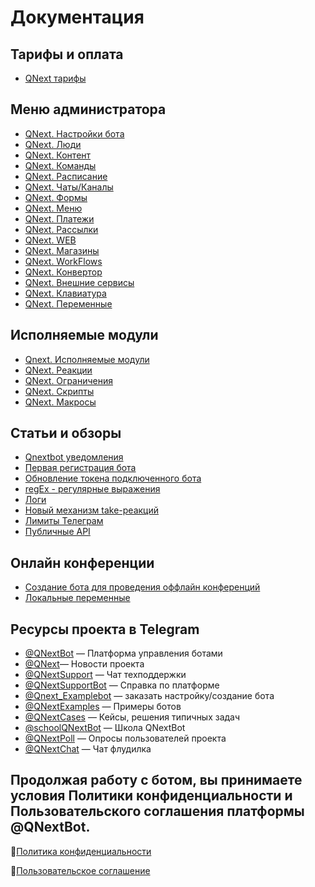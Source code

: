 # Документация
## Тарифы и оплата
* [QNext тарифы](/docs-test/article/price)
## Меню администратора
* [QNext. Настройки бота](/docs-test/admin/setting)
* [QNext. Люди](/docs-test/admin/people)
* [QNext. Контент](/docs-test/admin/content)
* [QNext. Команды](/docs-test/admin/command)
* [QNext. Расписание](/docs-test/admin/schedule)
* [QNext. Чаты/Каналы](/docs-test/admin/chats-and-channels)
* [QNext. Формы](/docs-test/admin/forms)
* [QNext. Меню](/docs-test/admin/menu)
* [QNext. Платежи](/docs-test/admin/pay)
* [QNext. Рассылки](/docs-test/admin/newsletters)
* [QNext. WEB](/docs-test/admin/web)
* [QNext. Магазины](/docs-test/admin/stores) 
* [QNext. WorkFlows](/docs-test/admin/workflow) 
* [QNext. Конвертор](/docs-test/admin/converter) 
* [QNext. Внешние сервисы](/docs-test/admin/external-services)
* [QNext. Клавиатура](/docs-test/admin/keyboard)
* [QNext. Переменные](/docs-test/admin/variables)
## Исполняемые модули
* [Qnext. Исполняемые модули](/docs-test/ext)
* [QNext. Реакции](/docs-test/admin/other/reactions)
* [QNext. Ограничения](/docs-test/ext/restrictions)
* [QNext. Скрипты](/docs-test/ext/script)
* [QNext. Макросы](/docs-test/ext/macros)
## Статьи и обзоры
* [Qnextbot уведомления](/docs-test/article/notifications)
* [Первая регистрация бота](/docs-test/article/price/newtoken)
* [Обновление токена подключенного бота](/docs-test/article/price/reltoken)
* [regEx - регулярные выражения](/docs-test/admin/regexp)
* [Логи](/docs-test/admin/other/reactions/log)
* [Новый механизм take-реакций](/docs-test/admin/other/reactions/new-mechanics)
* [Лимиты Телеграм](https://limits.tginfo.me/ru-RU/)
* [Публичные API](/docs-test/admin/public-api)
## Онлайн конференции
* [Создание бота для проведения оффлайн конференций](https://www.youtube.com/watch?v=DnGL2II51Xg)
* [Локальные переменные](https://www.youtube.com/watch?v=3ify7Ci8D_I)
## Ресурсы проекта в Telegram
* [@QNextBot](https://t.me/QNextBot) — Платформа управления ботами
* [@QNext](http://t.me/QNext)— Новости проекта
* [@QNextSupport](http://t.me/Qnextsupport) — Чат техподдержки
* [@QNextSupportBot](https://t.me/QNextSupportBot) — Cправка по платформе
* [@Qnext_Examplebot](https://t.me/Qnext_Examplebot?start=zakaz) — заказать настройку/создание бота
* [@QNextExamples](https://t.me/QNextExamples) — Примеры ботов
* [@QNextCases](https://t.me/QNextCases) — Кейсы, решения типичных задач
* [@schoolQNextBot](http://t.me/schoolQNextBot) — Школа QNextBot
* [@QNextPoll](https://t.me/QNextPoll) — Опросы пользователей проекта
* [@QNextChat](https://t.me/QNextChat) — Чат флудилка


## Продолжая работу с ботом, вы принимаете условия Политики конфиденциальности и Пользовательского соглашения платформы @QNextBot.

🔸[Политика конфиденциальности](http://qnext.app/docs/privacy.html)

🔸[Пользовательское соглашение](http://qnext.app/docs/terms.html) 

